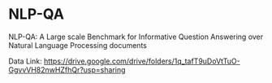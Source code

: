 # NLP-QA
NLP-QA: A Large scale Benchmark for Informative Question Answering over Natural Language Processing documents


Data Link: https://drive.google.com/drive/folders/1q_tafT9uDoVtTuO-GgvvVH82nwHZfhQr?usp=sharing
